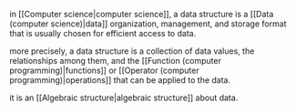 in [[Computer science|computer science]], a data structure is a [[Data (computer science)|data]] organization, management, and storage format that is usually chosen for efficient access to data.

more precisely, a data structure is a collection of data values, the relationships among them, and the [[Function (computer programming)|functions]] or [[Operator (computer programming)|operations]] that can be applied to the data.

it is an [[Algebraic structure|algebraic structure]] about data.